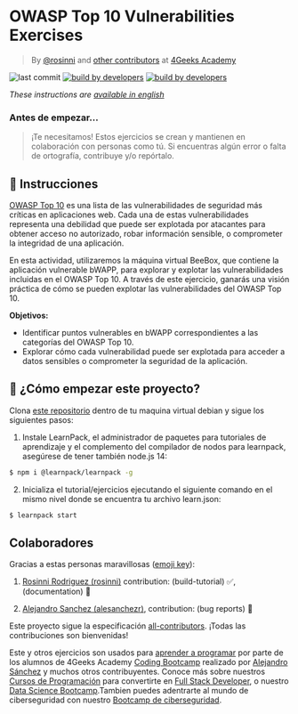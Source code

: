 <!-- hide -->

# OWASP Top 10 Vulnerabilities Exercises

> By [@rosinni](https://github.com/rosinni) and [other contributors](https://github.com/breatheco-de/owasp-top10-exercises/graphs/contributors) at [4Geeks Academy](https://4geeksacademy.co/)

![last commit](https://img.shields.io/github/last-commit/breatheco-de/owasp-top10-exercises)
[![build by developers](https://img.shields.io/badge/build_by-Developers-blue)](https://4geeks.com)
[![build by developers](https://img.shields.io/twitter/follow/4geeksacademy?style=social&logo=twitter)](https://twitter.com/4geeksacademy)

*These instructions are [available in english](https://github.com/breatheco-de/owasp-top10-exercises/blob/main/README.md)*

### Antes de empezar...

> ¡Te necesitamos! Estos ejercicios se crean y mantienen en colaboración con personas como tú. Si encuentras algún error o falta de ortografía, contribuye y/o repórtalo.

<!-- endhide -->


## 📝 Instrucciones

[OWASP Top 10](https://owasp.org/www-project-top-ten/) es una lista de las vulnerabilidades de seguridad más críticas en aplicaciones web. Cada una de estas vulnerabilidades representa una debilidad que puede ser explotada por atacantes para obtener acceso no autorizado, robar información sensible, o comprometer la integridad de una aplicación.

En esta actividad, utilizaremos la máquina virtual BeeBox, que contiene la aplicación vulnerable bWAPP, para explorar y explotar las vulnerabilidades incluidas en el OWASP Top 10. A través de este ejercicio, ganarás una visión práctica de cómo se pueden explotar las vulnerabilidades del OWASP Top 10.

**Objetivos:**

- Identificar puntos vulnerables en bWAPP correspondientes a las categorías del OWASP Top 10.
- Explorar cómo cada vulnerabilidad puede ser explotada para acceder a datos sensibles o comprometer la seguridad de la aplicación.

<how-to-start>

## 🌱 ¿Cómo empezar este proyecto?

Clona [este repositorio](https://github.com/breatheco-de/owasp-top10-exercises) dentro de tu maquina virtual debian y sigue los siguientes pasos:

1. Instale LearnPack, el administrador de paquetes para tutoriales de aprendizaje y el complemento del compilador de nodos para learnpack, asegúrese de tener también node.js 14:

```bash
$ npm i @learnpack/learnpack -g
```

2. Inicializa el tutorial/ejercicios ejecutando el siguiente comando en el mismo nivel donde se encuentra tu archivo learn.json:

```bash
$ learnpack start
```
</how-to-start>

<!-- hide -->

## Colaboradores

Gracias a estas personas maravillosas ([emoji key](https://github.com/kentcdodds/all-contributors#emoji-key)):

1. [Rosinni Rodriguez (rosinni)](https://github.com/rosinni) contribution: (build-tutorial) ✅, (documentation) 📖
  
2. [Alejandro Sanchez (alesanchezr)](https://github.com/alesanchezr),  contribution: (bug reports) 🐛

Este proyecto sigue la especificación [all-contributors](https://github.com/kentcdodds/all-contributors). ¡Todas las contribuciones son bienvenidas!

Este y otros ejercicios son usados para [aprender a programar](https://4geeksacademy.com/es/aprender-a-programar/aprender-a-programar-desde-cero) por parte de los alumnos de 4Geeks Academy [Coding Bootcamp](https://4geeksacademy.com/us/coding-bootcamp) realizado por [Alejandro Sánchez](https://twitter.com/alesanchezr) y muchos otros contribuyentes. Conoce más sobre nuestros [Cursos de Programación](https://4geeksacademy.com/es/curso-de-programacion-desde-cero?lang=es) para convertirte en [Full Stack Developer](https://4geeksacademy.com/es/coding-bootcamps/desarrollador-full-stack/?lang=es), o nuestro [Data Science Bootcamp](https://4geeksacademy.com/es/coding-bootcamps/curso-datascience-machine-learning).Tambien puedes adentrarte al mundo de ciberseguridad con nuestro [Bootcamp de ciberseguridad](https://4geeksacademy.com/es/coding-bootcamps/curso-ciberseguridad).
<!-- endhide -->
